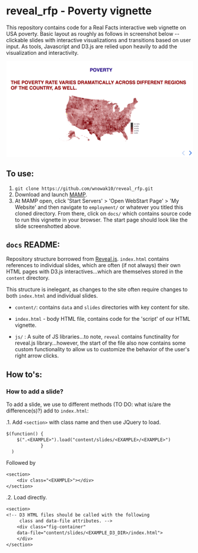 # reveal_rfp - Poverty vignette

This repository contains code for a Real Facts interactive web vignette on USA poverty. Basic layout as roughly as follows in screenshot below -- clickable slides with interactive visualizations and transitions based on user input. As tools, Javascript and D3.js are relied upon heavily to add the visualization and interactivity.

![Screenshot](assets/screenshot.png)

## To use:

1. `git clone https://github.com/wnowak10/reveal_rfp.git`
2.  Download and launch [MAMP](https://www.mamp.info/en/).
3. At MAMP open, click 'Start Servers' > 'Open WebStart Page' > 'My Website' and then navigate to `employment/` or whatever you titled this cloned directory. From there, click on `docs/` which contains source code to run this vignette in your browser. The start page should look like the slide screenshotted above. 

## `docs` README:

Repository structure borrowed from [Reveal.js](https://revealjs.com/#/). `index.html` contains references to individual slides, which are often (if not always) their own HTML pages with D3.js interactives...which are themselves stored in the `content` directory. 

This structure is inelegant, as changes to the site often require changes to both `index.html` and individual slides.

- `content/`: contains `data` and `slides` directories with key content for site.

- `index.html` - body HTML file, contains code for the 'script' of our HTML vignette.

- `js/` : A suite of JS libraries...to note, `reveal` contains functinality for reveal.js library...however, the start of the file also now contains some custom functionality to allow us to customize the behavior of the user's right arrow clicks. 

## How to's:

### How to add a slide?

To add a slide, we use to different methods (TO DO: what is/are the difference(s)?) add to `index.html`:


 .1. Add `<section>` with class name and then use JQuery to load.

```
$(function() {
	$(".<EXAMPLE>").load("content/slides/<EXAMPLE>/<EXAMPLE>")
			 }
  )
```
Followed by 

```
<section>
	<div class="<EXAMPLE>"></div>
</section>
```

 .2. Load directly.
 
```
<section>
<!-- D3 HTML files should be called with the following
     class and data-file attributes. -->
	<div class="fig-container" 
	data-file="content/slides/<EXAMPLE_D3_DIR>/index.html">
	</div> 	
</section>
```